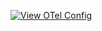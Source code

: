 [![View OTel Config](https://www.otelbin.io/badges/collector-config)](https://www.otelbin.io/?config=https://samsung-cnct.github.io/observability/config.yaml)

